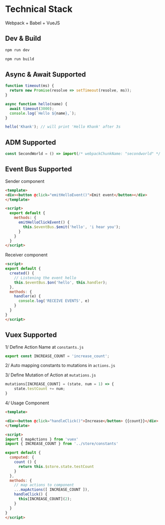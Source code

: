 # Technical Stack
Webpack + Babel + VueJS 

## Dev & Build 
```javascript
npm run dev
```

```javascript
npm run build
```

## Async & Await Supported
```javascript
function timeout(ms) {
  return new Promise(resolve => setTimeout(resolve, ms));
}

async function hello(name) {
  await timeout(3000);
  console.log(`Hello ${name},`);
}

hello('Khank'); // will print 'Hello Khank' after 3s
```

## ADM Supported
```javascript
const SecondWorld = () => import(/* webpackChunkName: "secondworld" */ '../components/SecondWorld')
```

## Event Bus Supported

Sender component
```html
<template>
<div><button @click="emitHelloEvent()">Emit event</button></div>
</template>

<script>
  export default {
    methods: {
      emitHelloClickEvent() {
        this.$eventBus.$emit('hello', 'i hear you');
      }
    }
  }
</script>
```

Receiver component
```html
<script>
export default {
  created() {
    // Listening the event hello
    this.$eventBus.$on('hello', this.handler);
  },
  methods: {
    handler(e) {
      console.log('RECEIVE EVENTS', e)
    }
  }
}
</script>
```

## Vuex Supported

1/ Define Action Name at `constants.js` 
```javascript
export const INCREASE_COUNT = 'increase_count';
```

2/ Auto mapping constants to mutations in `actions.js` 

3/ Define Mutation of Action at `mutations.js`
```javascript
mutations[INCREASE_COUNT] = (state, num = 1) => {
    state.testCount += num;
}
```

4/ Usage Component
```html
<template>

<div><button @click="handleClick()">Increase</button> {{count}}</div>
</template>

<script>
import { mapActions } from 'vuex'
import { INCREASE_COUNT } from '../store/constants'

export default {
  computed: {
    count () {
      return this.$store.state.testCount 
    }
  },
  methods: {
    // map actions to component
    ...mapActions([ INCREASE_COUNT ]),
    handleClick() {
      this[INCREASE_COUNT](2);
    }
  }
}
</script>
```